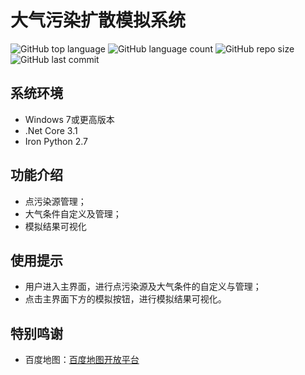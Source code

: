 # 大气污染扩散模拟系统

![GitHub top language](https://img.shields.io/github/languages/top/ashyseer/APDSS?color=red)  ![GitHub language count](https://img.shields.io/github/languages/count/ashyseer/APDSS)  ![GitHub repo size](https://img.shields.io/github/repo-size/ashyseer/APDSS?color=green)   ![GitHub last commit](https://img.shields.io/github/last-commit/ashyseer/APDSS?color=yellow)  

## 系统环境

- Windows 7或更高版本
- .Net Core 3.1
- Iron Python 2.7

## 功能介绍

- 点污染源管理；
- 大气条件自定义及管理；
- 模拟结果可视化

## 使用提示

- 用户进入主界面，进行点污染源及大气条件的自定义与管理；
- 点击主界面下方的模拟按钮，进行模拟结果可视化。

## 特别鸣谢

- 百度地图：[百度地图开放平台](http://lbsyun.baidu.com/)

